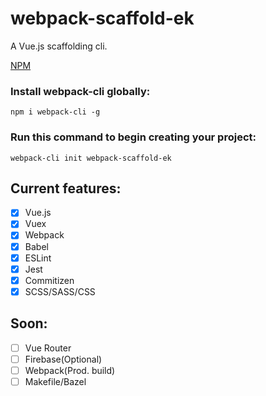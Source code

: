 # webpack-scaffold-ek
A Vue.js scaffolding cli. 

[NPM](https://www.npmjs.com/package/webpack-scaffold-ek)

### Install webpack-cli globally:
`npm i webpack-cli -g`

### Run this command to begin creating your project:
`webpack-cli init webpack-scaffold-ek`

## Current features:
 -  [x] Vue.js
 -  [x] Vuex
 -  [x] Webpack
 -  [x] Babel 
 -  [x] ESLint
 -  [x] Jest
 -  [x] Commitizen
 -  [x] SCSS/SASS/CSS

## Soon:
- [ ] Vue Router
- [ ] Firebase(Optional)
- [ ] Webpack(Prod. build)
- [ ] Makefile/Bazel
